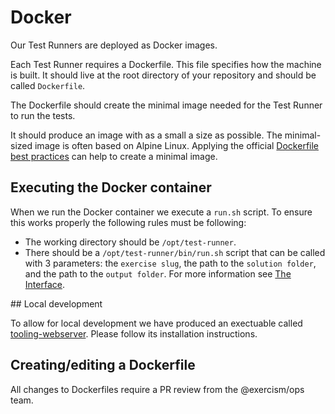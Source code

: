 # Docker

Our Test Runners are deployed as Docker images.

Each Test Runner requires a Dockerfile.
This file specifies how the machine is built.
It should live at the root directory of your repository and should be called `Dockerfile`.

The Dockerfile should create the minimal image needed for the Test Runner to run the tests.

It should produce an image with as a small a size as possible.
The minimal-sized image is often based on Alpine Linux.
Applying the official [Dockerfile best practices](https://docs.docker.com/develop/develop-images/Dockerfile_best-practices/) can help to create a minimal image.

## Executing the Docker container

When we run the Docker container we execute a `run.sh` script.
To ensure this works properly the following rules must be following:

- The working directory should be `/opt/test-runner`.
- There should be a `/opt/test-runner/bin/run.sh` script that can be called with 3 parameters:
  the `exercise slug`, the path to the `solution folder`, and the path to the `output folder`.
  For more information see [The Interface](./interface.md).

## Local development

To allow for local development we have produced an exectuable called [tooling-webserver](https://github.com/exercism/tooling-webserver/blob/master/README.md#installation-docker).
Please follow its installation instructions.

## Creating/editing a Dockerfile

All changes to Dockerfiles require a PR review from the @exercism/ops team.
